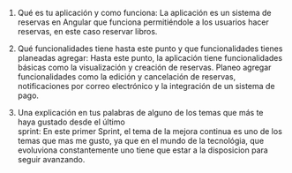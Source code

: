 1)  Qué es tu aplicación y como funciona:
    La aplicación es un sistema de reservas en Angular que funciona permitiéndole a los usuarios hacer reservas, en este caso reservar libros.

2)  Qué funcionalidades tiene hasta este punto y que funcionalidades tienes planeadas agregar:
    Hasta este punto, la aplicación tiene funcionalidades básicas como la visualización y creación de reservas. Planeo agregar funcionalidades como la edición y cancelación de reservas, notificaciones por correo electrónico y la integración de un sistema de pago.

3)  Una explicación en tus palabras de alguno de los temas que más te haya gustado desde el último      
    sprint:
    En este primer Sprint, el tema de la mejora continua es uno de los temas que mas me gusto, ya que en el mundo de la tecnológia, que evoluviona constantemente uno tiene que estar a la disposicion para seguir avanzando. 